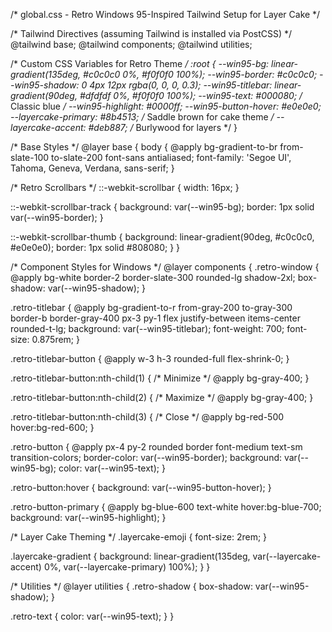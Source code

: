 /* global.css - Retro Windows 95-Inspired Tailwind Setup for Layer Cake */

/* Tailwind Directives (assuming Tailwind is installed via PostCSS) */
@tailwind base;
@tailwind components;
@tailwind utilities;

/* Custom CSS Variables for Retro Theme */
:root {
  --win95-bg: linear-gradient(135deg, #c0c0c0 0%, #f0f0f0 100%);
  --win95-border: #c0c0c0;
  --win95-shadow: 0 4px 12px rgba(0, 0, 0, 0.3);
  --win95-titlebar: linear-gradient(90deg, #dfdfdf 0%, #f0f0f0 100%);
  --win95-text: #000080; /* Classic blue */
  --win95-highlight: #0000ff;
  --win95-button-hover: #e0e0e0;
  --layercake-primary: #8b4513; /* Saddle brown for cake theme */
  --layercake-accent: #deb887; /* Burlywood for layers */
}

/* Base Styles */
@layer base {
  body {
    @apply bg-gradient-to-br from-slate-100 to-slate-200 font-sans antialiased;
    font-family: 'Segoe UI', Tahoma, Geneva, Verdana, sans-serif;
  }

  /* Retro Scrollbars */
  ::-webkit-scrollbar {
    width: 16px;
  }

  ::-webkit-scrollbar-track {
    background: var(--win95-bg);
    border: 1px solid var(--win95-border);
  }

  ::-webkit-scrollbar-thumb {
    background: linear-gradient(90deg, #c0c0c0, #e0e0e0);
    border: 1px solid #808080;
  }
}

/* Component Styles for Windows */
@layer components {
  .retro-window {
    @apply bg-white border-2 border-slate-300 rounded-lg shadow-2xl;
    box-shadow: var(--win95-shadow);
  }

  .retro-titlebar {
    @apply bg-gradient-to-r from-gray-200 to-gray-300 border-b border-gray-400 px-3 py-1 flex justify-between items-center rounded-t-lg;
    background: var(--win95-titlebar);
    font-weight: 700;
    font-size: 0.875rem;
  }

  .retro-titlebar-button {
    @apply w-3 h-3 rounded-full flex-shrink-0;
  }

  .retro-titlebar-button:nth-child(1) { /* Minimize */
    @apply bg-gray-400;
  }

  .retro-titlebar-button:nth-child(2) { /* Maximize */
    @apply bg-gray-400;
  }

  .retro-titlebar-button:nth-child(3) { /* Close */
    @apply bg-red-500 hover:bg-red-600;
  }

  .retro-button {
    @apply px-4 py-2 rounded border font-medium text-sm transition-colors;
    border-color: var(--win95-border);
    background: var(--win95-bg);
    color: var(--win95-text);
  }

  .retro-button:hover {
    background: var(--win95-button-hover);
  }

  .retro-button-primary {
    @apply bg-blue-600 text-white hover:bg-blue-700;
    background: var(--win95-highlight);
  }

  /* Layer Cake Theming */
  .layercake-emoji {
    font-size: 2rem;
  }

  .layercake-gradient {
    background: linear-gradient(135deg, var(--layercake-accent) 0%, var(--layercake-primary) 100%);
  }
}

/* Utilities */
@layer utilities {
  .retro-shadow {
    box-shadow: var(--win95-shadow);
  }

  .retro-text {
    color: var(--win95-text);
  }
}